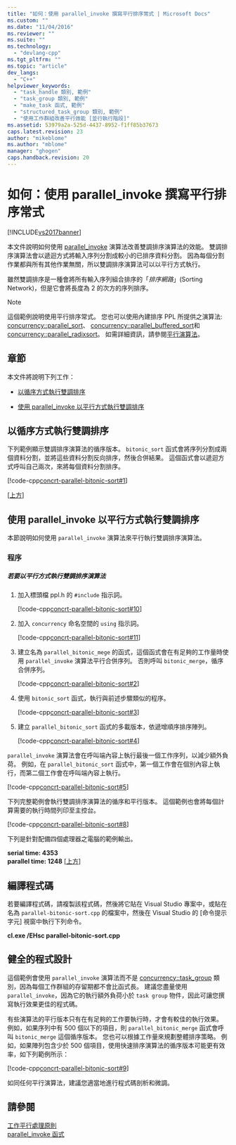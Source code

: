 ```yaml
---
title: "如何：使用 parallel_invoke 撰寫平行排序常式 | Microsoft Docs"
ms.custom: ""
ms.date: "11/04/2016"
ms.reviewer: ""
ms.suite: ""
ms.technology: 
  - "devlang-cpp"
ms.tgt_pltfrm: ""
ms.topic: "article"
dev_langs: 
  - "C++"
helpviewer_keywords: 
  - "task_handle 類別, 範例"
  - "task_group 類別, 範例"
  - "make_task 函式, 範例"
  - "structured_task_group 類別, 範例"
  - "使用工作群組改善平行效能 [並行執行階段]"
ms.assetid: 53979a2a-525d-4437-8952-f1ff85b37673
caps.latest.revision: 23
author: "mikeblome"
ms.author: "mblome"
manager: "ghogen"
caps.handback.revision: 20
---
```

# 如何：使用 parallel_invoke 撰寫平行排序常式
[!INCLUDE[vs2017banner](../../assembler/inline/includes/vs2017banner.md)]

本文件說明如何使用 [parallel\_invoke](../Topic/parallel_invoke%20Function.md) 演算法改善雙調排序演算法的效能。  雙調排序演算法會以遞迴方式將輸入序列分割成較小的已排序資料分割。  因為每個分割作業都與所有其他作業無關，所以雙調排序演算法可以以平行方式執行。  
  
 雖然雙調排序是一種會將所有輸入序列組合排序的「*排序網路*」\(Sorting Network\)，但是它會將長度為 2 的次方的序列排序。  
  
> [!NOTE]
>  這個範例說明使用平行排序常式。  您也可以使用內建排序 PPL 所提供之演算法: [concurrency::parallel\_sort](../Topic/parallel_sort%20Function.md)、 [concurrency::parallel\_buffered\_sort](../Topic/parallel_buffered_sort%20Function.md)和 [concurrency::parallel\_radixsort](../Topic/parallel_radixsort%20Function.md)。  如需詳細資訊，請參閱[平行演算法](../../parallel/concrt/parallel-algorithms.md)。  
  
##  <a name="top"></a> 章節  
 本文件將說明下列工作：  
  
-   [以循序方式執行雙調排序](#serial)  
  
-   [使用 parallel\_invoke 以平行方式執行雙調排序](#parallel)  
  
##  <a name="serial"></a> 以循序方式執行雙調排序  
 下列範例顯示雙調排序演算法的循序版本。  `bitonic_sort` 函式會將序列分割成兩個資料分割，並將這些資料分割反向排序，然後合併結果。  這個函式會以遞迴方式呼叫自己兩次，來將每個資料分割排序。  
  
 [!code-cpp[concrt-parallel-bitonic-sort#1](../../parallel/concrt/codesnippet/CPP/how-to-use-parallel-invoke-to-write-a-parallel-sort-routine_1.cpp)]  
  
 \[[上方](#top)\]  
  
##  <a name="parallel"></a> 使用 parallel\_invoke 以平行方式執行雙調排序  
 本節說明如何使用 `parallel_invoke` 演算法來平行執行雙調排序演算法。  
  
### 程序  
  
##### 若要以平行方式執行雙調排序演算法  
  
1.  加入標頭檔 ppl.h 的 `#include` 指示詞。  
  
     [!code-cpp[concrt-parallel-bitonic-sort#10](../../parallel/concrt/codesnippet/CPP/how-to-use-parallel-invoke-to-write-a-parallel-sort-routine_2.cpp)]  
  
2.  加入 `concurrency` 命名空間的 `using` 指示詞。  
  
     [!code-cpp[concrt-parallel-bitonic-sort#11](../../parallel/concrt/codesnippet/CPP/how-to-use-parallel-invoke-to-write-a-parallel-sort-routine_3.cpp)]  
  
3.  建立名為 `parallel_bitonic_mege` 的函式，這個函式會在有足夠的工作量時使用 `parallel_invoke` 演算法平行合併序列。  否則呼叫 `bitonic_merge`，循序合併序列。  
  
     [!code-cpp[concrt-parallel-bitonic-sort#2](../../parallel/concrt/codesnippet/CPP/how-to-use-parallel-invoke-to-write-a-parallel-sort-routine_4.cpp)]  
  
4.  使用 `bitonic_sort` 函式，執行與前述步驟類似的程序。  
  
     [!code-cpp[concrt-parallel-bitonic-sort#3](../../parallel/concrt/codesnippet/CPP/how-to-use-parallel-invoke-to-write-a-parallel-sort-routine_5.cpp)]  
  
5.  建立 `parallel_bitonic_sort` 函式的多載版本，依遞增順序排序陣列。  
  
     [!code-cpp[concrt-parallel-bitonic-sort#4](../../parallel/concrt/codesnippet/CPP/how-to-use-parallel-invoke-to-write-a-parallel-sort-routine_6.cpp)]  
  
 `parallel_invoke` 演算法會在呼叫端內容上執行最後一個工作序列，以減少額外負荷。  例如，在 `parallel_bitonic_sort` 函式中，第一個工作會在個別內容上執行，而第二個工作會在呼叫端內容上執行。  
  
 [!code-cpp[concrt-parallel-bitonic-sort#5](../../parallel/concrt/codesnippet/CPP/how-to-use-parallel-invoke-to-write-a-parallel-sort-routine_7.cpp)]  
  
 下列完整範例會執行雙調排序演算法的循序和平行版本。  這個範例也會將每個計算需要的執行時間列印至主控台。  
  
 [!code-cpp[concrt-parallel-bitonic-sort#8](../../parallel/concrt/codesnippet/CPP/how-to-use-parallel-invoke-to-write-a-parallel-sort-routine_8.cpp)]  
  
 下列是針對配備四個處理器之電腦的範例輸出。  
  
  **serial time: 4353**  
**parallel time: 1248** \[[上方](#top)\]  
  
## 編譯程式碼  
 若要編譯程式碼，請複製該程式碼，然後將它貼在 Visual Studio 專案中，或貼在名為 `parallel-bitonic-sort.cpp` 的檔案中，然後在 Visual Studio 的 \[命令提示字元\] 視窗中執行下列命令。  
  
 **cl.exe \/EHsc parallel\-bitonic\-sort.cpp**  
  
## 健全的程式設計  
 這個範例會使用 `parallel_invoke` 演算法而不是 [concurrency::task\_group](../Topic/task_group%20Class.md) 類別，因為每個工作群組的存留期都不會比函式長。  建議您盡量使用 `parallel_invoke`，因為它的執行額外負荷小於 `task group` 物件，因此可讓您撰寫執行效果更佳的程式碼。  
  
 有些演算法的平行版本只有在有足夠的工作要執行時，才會有較佳的執行效果。  例如，如果序列中有 500 個以下的項目，則 `parallel_bitonic_merge` 函式會呼叫 `bitonic_merge` 這個循序版本。  您也可以根據工作量來規劃整體排序策略。  例如，如果陣列包含少於 500 個項目，使用快速排序演算法的循序版本可能更有效率，如下列範例所示：  
  
 [!code-cpp[concrt-parallel-bitonic-sort#9](../../parallel/concrt/codesnippet/CPP/how-to-use-parallel-invoke-to-write-a-parallel-sort-routine_9.cpp)]  
  
 如同任何平行演算法，建議您適當地進行程式碼剖析和微調。  
  
## 請參閱  
 [工作平行處理原則](../../parallel/concrt/task-parallelism-concurrency-runtime.md)   
 [parallel\_invoke 函式](../Topic/parallel_invoke%20Function.md)